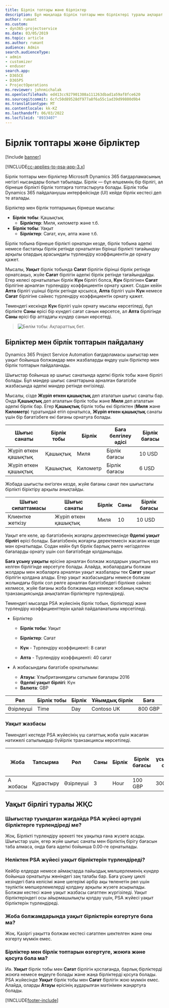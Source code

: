 ```yaml
---
title: Бірлік топтары және бірліктер
description: Бұл мақалада бірлік топтары мен бірліктері туралы ақпарат берілген.
author: rumant
ms.custom:
- dyn365-projectservice
ms.date: 03/05/2019
ms.topic: article
ms.author: rumant
audience: Admin
search.audienceType:
- admin
- customizer
- enduser
search.app:
- D365CE
- D365PS
- ProjectOperations
ms.reviewer: johnmichalak
ms.openlocfilehash: ed413cc927901308a111263dbad1a59af8fce620
ms.sourcegitcommit: 6cfc50d89528df977a8f6a55c1ad39d99800d9b4
ms.translationtype: MT
ms.contentlocale: kk-KZ
ms.lasthandoff: 06/03/2022
ms.locfileid: "8933407"
---
```

# <a name="unit-groups-and-units"></a>Бірлік топтары және бірліктер

[!include [banner](../includes/psa-now-project-operations.md)]

[!INCLUDE[cc-applies-to-psa-app-3.x](../includes/cc-applies-to-psa-app-3x.md)]

Бірлік топтары мен бірліктер Microsoft Dynamics 365 бағдарламасының негізгі нысандары болып табылады. Бірлік — бұл өлшемнің бір бірлігі, ал бірнеше бірлікті бірлік топтарға топтастыруға болады. Бірлік тобы Dynamics 365 пайдаланушы интерфейсінде (UI) кейде бірлік кестесі деп те аталады. 

Бірліктер мен бірлік топтарының бірнеше мысалы:
 
- **Бірлік тобы**: Қашықтық 
    - **Бірліктер**: Миля, километр және т.б.
- **Бірлік тобы**: Уақыт
    - **Бірліктер**: Сағат, күн, апта және т.б. 

Бірлік тобына бірнеше бірлікті орнатқан кезде, бірлік тобына әдепкі немесе бастапқы бірлік ретінде орнатылған бірінші бірлікті тағайындау арқылы олардың арасындағы түрлендіру коэффициентін де орнату қажет. 

Мысалы, **Уақыт** бірлік тобында **Сағат** бірлігін бірінші бірлік ретінде орнатсаңыз, жүйе **Сағат** бірлігін әдепкі бірлік ретінде тағайындайды. Егер келесі орнатылатын бірлік **Күн** бірлігі болса, **Күн** бірлігінен **Сағат** бірлігіне арналған түрлендіру коэффициентін орнату қажет. Содан кейін **Апта** бірлігі үшінші бірлік ретінде қосылса, **Апта** бірлігі үшін **Күн** немесе **Сағат** бірлігіне сәйкес түрлендіру коэффициентін орнату қажет. 

Төмендегі кескінде **Күн** бірлігі үшін орнату мысалы көрсетіледі, бұл бірлікте **Саны** өрісі бір күндегі сағат санын көрсетсе, ал **Апта** бірлігінде **Саны** өрісі бір аптадағы күндер санын көрсетеді.

> ![Бөлім тобы: Ақпараттық бет.](media/advanced-2.png)

## <a name="using-units-and-unit-groups"></a>Бірліктер мен бірлік топтарын пайдалану

Dynamics 365 Project Service Automation бағдарламасы шығыстар мен уақыт бойынша болжамдар мен жазбаларды өңдеу үшін бірліктер мен бірлік топтарын пайдаланады. 

Шығыстар бойынша әр шығыс санатында әдепкі бірлік тобы және бірлігі болады. Бұл мәндер шығыс санаттарына арналған бағатізбе жазбасында әдепкі мәндер ретінде енгізіледі. 

Мысалы, сізде **Жүріп өткен қашықтық** деп аталатын шығыс санаты бар. Онда **Қашықтық** деп аталатын бірлік тобы және **Миля** деп аталатын әдепкі бірлік бар. Егер **Қашықтық** бірлік тобы екі бірліктен (**Миля** және **Километр**) тұратындай етіп орнатылса, **Жүріп өткен қашықтық** санаты үшін бір бағатізбеге екі бағаны орнатуға болады.

| Шығыс санаты  | Бірлік тобы  | Бірлік      | Баға белгілеу әдісі  | Бірлік бағасы  |
|-------------------|---------------|-----------|-------------------|-------------------|
| Жүріп өткен қашықтық           | Қашықтық      | Миля      | Бірлік бағасы    | 10 USD            |
| Жүріп өткен қашықтық           | Қашықтық      | Километр | Бірлік бағасы    |  6 USD            |

Жобада шығысты енгізген кезде, жүйе бағаны санат пен шығыстағы бірлікті біріктіру арқылы анықтайды. 

| Шығыс сипаттамасы        | Шығыс санаты  | Бірлік  | Саны  | Бірлік бағасы   |
|----------------------------|---------------------|-------|-----------|----------------|
| Клиентке жеткізу | Жүріп өткен қашықтық             | Миля  | 10        | 10 USD         |

Уақыт өте келе, әр бағатізбенің жоғарғы деректемесінде **Әдепкі уақыт бірлігі** өрісі болады. Бағатізбенің жоғарғы деректемесін жасаған кезде мән орнатылады. Содан кейін бұл бірлік барлық рөлге негізделген бағаларды орнату үшін сол бағатізбеде қолданылады.

**Баға ұсыну уақыты** өрісіне арналған болжам жолдарын уақыттың кез келген бірлігінде көрсетуге болады. Алайда, жобалардағы болжам жолдары мен жобаларға арналған уақыт жазбалары тек **Сағат** уақыт бірлігін қолдана алады. Егер уақыт жазбасындағы немесе болжам жолындағы бірлік сол рөлге арналған бағатізбедегі бірлікке сәйкес келмесе, жүйе бағаны жоба болжамында немесе жобаның нақты транзакциясында анықталған бірліктерге түрлендіреді.

Төмендегі мысалда PSA жүйесінің бірлік тобын, бірліктерді және түрлендіру коэффициенттерін қалай пайдаланатыны көрсетіледі.
- Бірліктер

   - **Бірлік тобы**: Уақыт 
   - **Бірліктер**: Сағат 
    
    - **Күн** - Түрлендіру коэффициенті: 8 сағат       
    - **Апта** - Түрлендіру коэффициенті: 40 сағат  
        
- А жобасындағы бағатізбе орнатылымы:

    - **Атауы**: Ұлыбританиядағы сатылым бағалары 2016 
    - **Әдепкі уақыт бірлігі**: Күн 
    - **Валюта**: GBP

| Рөл      | Бірлік тобы | Бірлік | Ұйымдық бірлік | Баға   |
|-----------|------------|------|---------------------|---------|
| Әзірлеуші | Time       | Day  | Contoso UK          | 800 GBP |

### <a name="time-entry"></a>Уақыт жазбасы

Төмендегі кестеде PSA жүйесінің үш сағаттық жоба үшін жасаған нәтижелі сатылымдар бүйірлік транзакциясы көрсетіледі.


| Жоба   | Тапсырма    | Рөл      | Саны | Бірлік  | Бірлік бағасы | Шот ұсынылмаған сатылым көлемі |
|-----------|---------|-----------|----------|-------|------------|-----------------------|
| А жобасы | Құрастыру  | Әзірлеуші | 3        | Hour  | 100 GBP    | 300 GBP               |

## <a name="time-unit-faq"></a>Уақыт бірлігі туралы ЖҚС

### <a name="does-psa-convert-to-different-units-in-the-case-of-expenses"></a>Шығыстар туындаған жағдайда PSA жүйесі әртүрлі бірліктерге түрлендіреді ме?
Жоқ. Бірлікті түрлендіру әрекеті тек уақытқа ғана жүзеге асады. Шығыстар үшін, егер жүйе шығыс санаты мен бірліктің бірігу бағасын таба алмаса, онда баға әдепкі бойынша 0.00-ге орнатылады.

### <a name="why-does-psa-convert-time-units"></a>Неліктен PSA жүйесі уақыт бірліктерін түрлендіреді?
Кейбір елдерде немесе аймақтарда пайыздық мөлшерлеменің күндер бойынша орнатылуы жөніндегі заң талабы бар. Баға ұсыну циклі кезіндегі баға келісімі және шегерімі әрбір ақы төленетін рөл үшін тәуліктік мөлшерлемелерді қолдану арқылы жүзеге асырылады. Болжам кестесі және уақыт жазбасы сағатпен жүргізіледі. Уақыт бірліктеріндегі осы айырмашылықты қолдау үшін, PSA жүйесі уақыт бірліктерін түрлендіреді.

### <a name="can-time-units-be-changed-on-project-estimates"></a>Жоба болжамдарында уақыт бірліктерін өзгертуге бола ма?
Жоқ. Қазіргі уақытта болжам кестесі сағатпен шектелген және оны өзгерту мүмкін емес.

### <a name="can-units-and-unit-groups-be-edited-deleted-and-added"></a>Бірліктер мен бірлік топтарын өзгертуге, жоюға және қосуға бола ма?
Иә. **Уақыт** бірлік тобы мен **Сағат** бірлігін қоспағанда, барлық бірліктерді жоюға немесе өңдеуге болады және жаңа бірліктерді қосуға болады. PSA жүйесінде **Уақыт** бірлік тобы мен **Сағат** бірлігін жою мүмкін емес. Алайда, оларды **Атауы** өрісінің аударылған мәтінімен жаңартуға болады.


[!INCLUDE[footer-include](../includes/footer-banner.md)]
